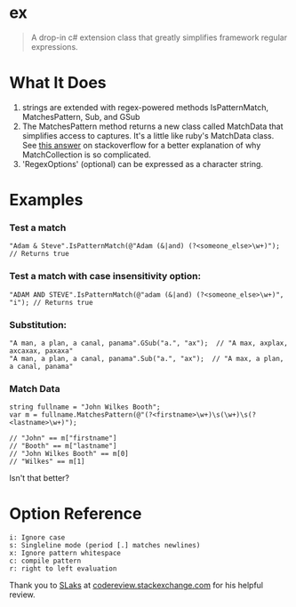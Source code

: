 # ex #

> A drop-in c# extension class that greatly simplifies framework regular expressions.

# What It Does #

1. strings are extended with regex-powered methods IsPatternMatch, MatchesPattern, Sub, and GSub
2. The MatchesPattern method returns a new class called MatchData that simplifies access to captures. It's a little like ruby's MatchData class. See [this answer][1] on stackoverflow for a better explanation of why MatchCollection is so complicated.
3. 'RegexOptions' (optional) can be expressed as a character string.

# Examples #

### Test a match ###

    "Adam & Steve".IsPatternMatch(@"Adam (&|and) (?<someone_else>\w+)"); // Returns true

### Test a match with case insensitivity option: ###

    "ADAM AND STEVE".IsPatternMatch(@"adam (&|and) (?<someone_else>\w+)", "i"); // Returns true

### Substitution: ###

    "A man, a plan, a canal, panama".GSub("a.", "ax");  // "A max, axplax, axcaxax, paxaxa"
    "A man, a plan, a canal, panama".Sub("a.", "ax");  // "A max, a plan, a canal, panama"

### Match Data ###

    string fullname = "John Wilkes Booth";
    var m = fullname.MatchesPattern(@"(?<firstname>\w+)\s(\w+)\s(?<lastname>\w+)");

    // "John" == m["firstname"]
    // "Booth" == m["lastname"]
    // "John Wilkes Booth" == m[0]
    // "Wilkes" == m[1]

Isn't that better?

# Option Reference #

    i: Ignore case
    s: Singleline mode (period [.] matches newlines)
    x: Ignore pattern whitespace
    c: compile pattern
    r: right to left evaluation

Thank you to [SLaks][2] at [codereview.stackexchange.com][3] for his helpful review.

[1]: http://stackoverflow.com/questions/2250335/differences-among-net-capture-group-match/2251774#2251774
[2]: http://codereview.stackexchange.com/users/4994/slaks
[3]: http://codereview.stackexchange.com
